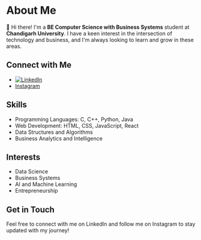 # About Me

👋 Hi there! I'm a **BE Computer Science with Business Systems** student at **Chandigarh University**. I have a keen interest in the intersection of technology and business, and I'm always looking to learn and grow in these areas.

## Connect with Me

- [![LinkedIn](https://media.giphy.com/media/xT9IgzoKnwFNmISR8I/giphy.gif)](https://www.linkedin.com/in/alfredshaju)
- [Instagram](#) <!-- Insert your Instagram profile link here -->

## Skills

- Programming Languages: C, C++, Python, Java
- Web Development: HTML, CSS, JavaScript, React
- Data Structures and Algorithms
- Business Analytics and Intelligence

## Interests

- Data Science
- Business Systems
- AI and Machine Learning
- Entrepreneurship

## Get in Touch

Feel free to connect with me on LinkedIn and follow me on Instagram to stay updated with my journey!
